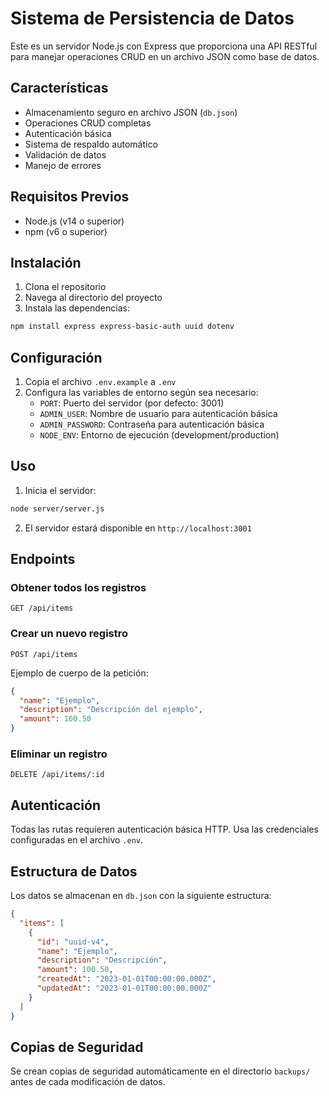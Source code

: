# Sistema de Persistencia de Datos

Este es un servidor Node.js con Express que proporciona una API RESTful para manejar operaciones CRUD en un archivo JSON como base de datos.

## Características

- Almacenamiento seguro en archivo JSON (`db.json`)
- Operaciones CRUD completas
- Autenticación básica
- Sistema de respaldo automático
- Validación de datos
- Manejo de errores

## Requisitos Previos

- Node.js (v14 o superior)
- npm (v6 o superior)

## Instalación

1. Clona el repositorio
2. Navega al directorio del proyecto
3. Instala las dependencias:

```bash
npm install express express-basic-auth uuid dotenv
```

## Configuración

1. Copia el archivo `.env.example` a `.env`
2. Configura las variables de entorno según sea necesario:
   - `PORT`: Puerto del servidor (por defecto: 3001)
   - `ADMIN_USER`: Nombre de usuario para autenticación básica
   - `ADMIN_PASSWORD`: Contraseña para autenticación básica
   - `NODE_ENV`: Entorno de ejecución (development/production)

## Uso

1. Inicia el servidor:

```bash
node server/server.js
```

2. El servidor estará disponible en `http://localhost:3001`

## Endpoints

### Obtener todos los registros
```
GET /api/items
```

### Crear un nuevo registro
```
POST /api/items
```
Ejemplo de cuerpo de la petición:
```json
{
  "name": "Ejemplo",
  "description": "Descripción del ejemplo",
  "amount": 100.50
}
```

### Eliminar un registro
```
DELETE /api/items/:id
```

## Autenticación

Todas las rutas requieren autenticación básica HTTP. Usa las credenciales configuradas en el archivo `.env`.

## Estructura de Datos

Los datos se almacenan en `db.json` con la siguiente estructura:

```json
{
  "items": [
    {
      "id": "uuid-v4",
      "name": "Ejemplo",
      "description": "Descripción",
      "amount": 100.50,
      "createdAt": "2023-01-01T00:00:00.000Z",
      "updatedAt": "2023-01-01T00:00:00.000Z"
    }
  ]
}
```

## Copias de Seguridad

Se crean copias de seguridad automáticamente en el directorio `backups/` antes de cada modificación de datos.

